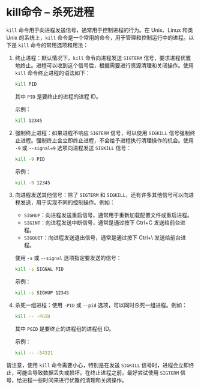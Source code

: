 # kill命令 – 杀死进程

`kill` 命令用于向进程发送信号，通常用于控制进程的行为。在 Unix、Linux 和类 Unix 的系统上，`kill` 命令是一个常用的命令，用于管理和控制运行中的进程。以下是 `kill` 命令的常用选项和用法：

1. 终止进程：默认情况下，`kill` 命令向进程发送 `SIGTERM` 信号，要求进程优雅地终止。进程可以收到这个信号后，根据需要进行资源清理和关闭操作。使用 `kill` 命令终止进程的语法如下：

   ```bash
   kill PID
   ```

   其中 `PID` 是要终止的进程的进程 ID。

   示例：

   ```bash
   kill 12345
   ```

2. 强制终止进程：如果进程不响应 `SIGTERM` 信号，可以使用 `SIGKILL` 信号强制终止进程。强制终止会立即终止进程，不会给予进程执行清理操作的机会。使用 `-9` 或 `--signal=9` 选项向进程发送 `SIGKILL` 信号：

   ```bash
   kill -9 PID
   ```

   示例：

   ```bash
   kill -9 12345
   ```

3. 向进程发送其他信号：除了 `SIGTERM` 和 `SIGKILL`，还有许多其他信号可以向进程发送，用于实现不同的控制操作。例如：
   - `SIGHUP`：向进程发送重启信号，通常用于重新加载配置文件或重启进程。
   - `SIGINT`：向进程发送中断信号，通常是通过按下 Ctrl+C 发送给前台进程。
   - `SIGQUIT`：向进程发送退出信号，通常是通过按下 Ctrl+\ 发送给前台进程。

   使用 `-s` 或 `--signal` 选项指定要发送的信号：

   ```bash
   kill -s SIGNAL PID
   ```

   示例：

   ```bash
   kill -s SIGHUP 12345
   ```

4. 杀死一组进程：使用 `-PID` 或 `--pid` 选项，可以同时杀死一组进程。例如：

   ```bash
   kill -- -PGID
   ```

   其中 `PGID` 是要终止的进程组的进程组 ID。

   示例：

   ```bash
   kill -- -54321
   ```

请注意，使用 `kill` 命令需要小心，特别是在发送 `SIGKILL` 信号时，进程会立即终止，可能会导致数据丢失或损坏。在终止进程之前，最好尝试使用 `SIGTERM` 信号，给进程一些时间来进行优雅的清理和关闭操作。
